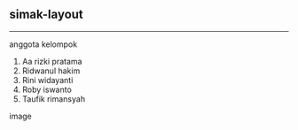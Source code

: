 ## simak-layout
-------------

anggota kelompok

1. Aa rizki pratama
2. Ridwanul hakim
3. Rini widayanti
4. Roby iswanto
5. Taufik rimansyah

image